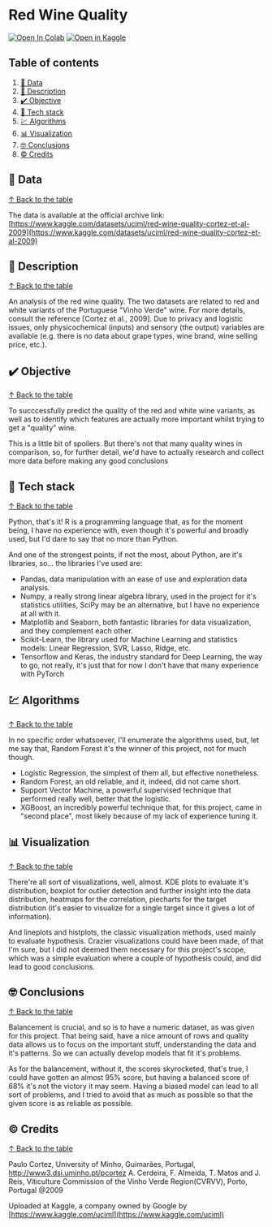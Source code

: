# Red Wine Quality

[![Open In Colab](https://colab.research.google.com/assets/colab-badge.svg)](https://colab.research.google.com/github/jofaval/red-wine-quality/blob/master/notebook.ipynb)&nbsp;[![Open in Kaggle](https://www.kaggle.com/static/images/open-in-kaggle.svg)](https://www.kaggle.com/code/jofaval/red-wine-quality-exploratory-analysis-predictions)

## Table of contents

1. [📁 Data](#-data)
1. [📓 Description](#-description)
1. [✔️ Objective](#-objective)
1. [🧱 Tech stack](#-tech-stack)
1. [💹 Algorithms](#-algorithms)
1. [📊 Visualization](#-visualization)
1. [🤓 Conclusions](#-conclusions)
1. [©️ Credits](#-credits)

## 📁 Data
[↑ Back to the table](#table-of-contents)

The data is available at the official archive link:\
[https://www.kaggle.com/datasets/uciml/red-wine-quality-cortez-et-al-2009](https://www.kaggle.com/datasets/uciml/red-wine-quality-cortez-et-al-2009)

## 📓 Description
[↑ Back to the table](#table-of-contents)

An analysis of the red wine quality. The two datasets are related to red and white variants of the Portuguese "Vinho Verde" wine. For more details, consult the reference [Cortez et al., 2009]. Due to privacy and logistic issues, only physicochemical (inputs) and sensory (the output) variables are available (e.g. there is no data about grape types, wine brand, wine selling price, etc.). 

## ✔️ Objective
[↑ Back to the table](#table-of-contents)

To succcessfully predict the quality of the red and white wine variants, as well as to identify which features are actually more important whilst trying to get a "quality" wine.

This is a little bit of spoilers. But there's not that many quality wines in comparison, so, for further detail, we'd have to actually research and collect more data before making any good conclusions

## 🧱 Tech stack
[↑ Back to the table](#table-of-contents)

Python, that's it! R is a programming language that, as for the moment being, I have no experience with, even though it's powerful and broadly used, but I'd dare to say that no more than Python.

And one of the strongest points, if not the most, about Python, are it's libraries, so... the libraries I've used are:

- Pandas, data manipulation with an ease of use and exploration data analysis.
- Numpy, a really strong linear algebra library, used in the project for it's statistics utilities, SciPy may be an alternative, but I have no experience at all with it.
- Matplotlib and Seaborn, both fantastic libraries for data visualization, and they complement each other.
- Scikit-Learn, the library used for Machine Learning and statistics models: Linear Regression, SVR, Lasso, Ridge, etc.
- Tensorflow and Keras, the industry standard for Deep Learning, the way to go, not really, it's just that for now I don't have that many experience with PyTorch

## 💹 Algorithms
[↑ Back to the table](#table-of-contents)

In no specific order whatsoever, I'll enumerate the algorithms used, but, let me say that, Random Forest it's the winner of this project, not for much though.

- Logistic Regression, the simplest of them all, but effective nonetheless.
- Random Forest, an old reliable, and it, indeed, did not came short.
- Support Vector Machine, a powerful supervised technique that performed really well, better that the logistic.
- XGBoost, an incredibly powerful technique that, for this project, came in "second place", most likely because of my lack of experience tuning it.

## 📊 Visualization
[↑ Back to the table](#table-of-contents)

There're all sort of visualizations, well, almost. KDE plots to evaluate it's distribution, boxplot for outlier detection and further insight into the data distribution, heatmaps for the correlation, piecharts for the target distribution (it's easier to visualize for a single target since it gives a lot of information). 

And lineplots and histplots, the classic visualization methods, used mainly to evaluate hypothesis. Crazier visualizations could have been made, of that I'm sure, but I did not deemed them necessary for this project's scope, which was a simple evaluation where a couple of hypothesis could, and did lead to good conclusions.

## 🤓 Conclusions
[↑ Back to the table](#table-of-contents)

Balancement is crucial, and so is to have a numeric dataset, as was given for this project. That being said, have a nice amount of rows and quality data allows us to focus on the important stuff, understanding the data and it's patterns. So we can actually develop models that fit it's problems.

As for the balancement, without it, the scores skyrocketed, that's true, I could have gotten an almost 95% score, but having a balanced score of 68% it's not the victory it may seem. Having a biased model can lead to all sort of problems, and I tried to avoid that as much as possible so that the given score is as reliable as possible.

## ©️ Credits
[↑ Back to the table](#table-of-contents)

Paulo Cortez, University of Minho, Guimarães, Portugal, http://www3.dsi.uminho.pt/pcortez
A. Cerdeira, F. Almeida, T. Matos and J. Reis, Viticulture Commission of the Vinho Verde Region(CVRVV), Porto, Portugal
@2009

Uploaded at Kaggle, a company owned by Google by [https://www.kaggle.com/uciml](https://www.kaggle.com/uciml)